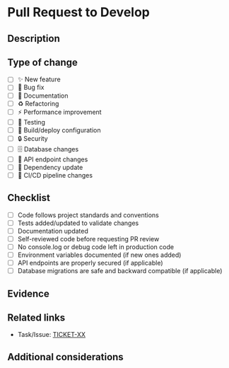 # Pull Request to Develop

## Description
<!-- Describe the purpose of this PR -->

## Type of change
- [ ] ✨ New feature
- [ ] 🐛 Bug fix
- [ ] 📝 Documentation
- [ ] ♻️ Refactoring
- [ ] ⚡ Performance improvement
- [ ] 🧪 Testing
- [ ] 🔧 Build/deploy configuration
- [ ] 🔒 Security
- [ ] 🗄️ Database changes
- [ ] 🔌 API endpoint changes
- [ ] 🧩 Dependency update
- [ ] 🚦 CI/CD pipeline changes

## Checklist
- [ ] Code follows project standards and conventions
- [ ] Tests added/updated to validate changes
- [ ] Documentation updated
- [ ] Self-reviewed code before requesting PR review
- [ ] No console.log or debug code left in production code
- [ ] Environment variables documented (if new ones added)
- [ ] API endpoints are properly secured (if applicable)
- [ ] Database migrations are safe and backward compatible (if applicable)

## Evidence
<!-- Add screenshots, logs, or any other relevant evidence -->

## Related links
- Task/Issue: [TICKET-XX](link-to-ticket)

## Additional considerations
<!-- Any other relevant information -->
